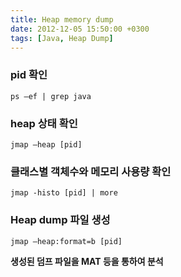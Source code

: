 ```yaml
---
title: Heap memory dump
date: 2012-12-05 15:50:00 +0300
tags: [Java, Heap Dump]
---
```


### pid 확인
```shell
ps –ef | grep java
```

### heap 상태 확인
```shell
jmap –heap [pid]
```

### 클래스별 객체수와 메모리 사용량 확인
```shell
jmap -histo [pid] | more
```

### Heap dump 파일 생성
```shell
jmap –heap:format=b [pid]
```

**생성된 덤프 파일을 MAT 등을 통하여 분석**
